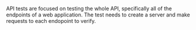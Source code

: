 API tests are focused on testing the whole API, specifically all of the endpoints of a web application. The test needs to create a server and make requests to each endopoint to verify.